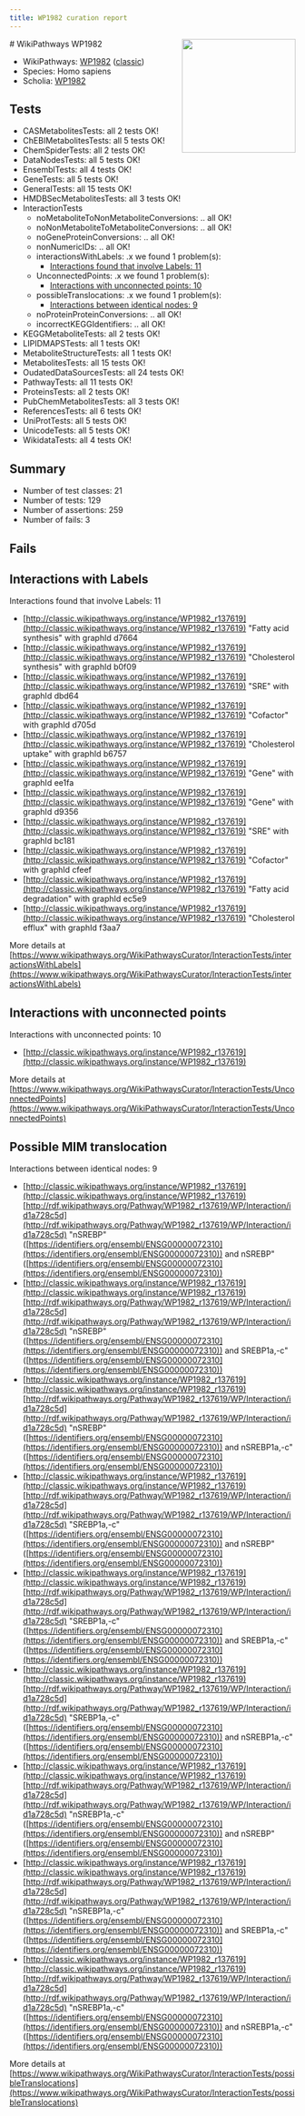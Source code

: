 ```yaml
---
title: WP1982 curation report
---
```


<img style="float: right; width: 200px" src="https://upload.wikimedia.org/wikipedia/commons/thumb/8/83/Wplogo_with_text_500.png/640px-Wplogo_with_text_500.png" />
# WikiPathways WP1982

* WikiPathways: [WP1982](https://wikipathways.org/pathways/WP1982) ([classic](https://classic.wikipathways.org/instance/WP1982))
* Species: Homo sapiens
* Scholia: [WP1982](https://scholia.toolforge.org/wikipathways/WP1982)
## Tests
* CASMetabolitesTests: all 2 tests OK!
* ChEBIMetabolitesTests: all 5 tests OK!
* ChemSpiderTests: all 2 tests OK!
* DataNodesTests: all 5 tests OK!
* EnsemblTests: all 4 tests OK!
* GeneTests: all 5 tests OK!
* GeneralTests: all 15 tests OK!
* HMDBSecMetabolitesTests: all 3 tests OK!
* InteractionTests
    * noMetaboliteToNonMetaboliteConversions: .. all OK!
    * noNonMetaboliteToMetaboliteConversions: .. all OK!
    * noGeneProteinConversions: .. all OK!
    * nonNumericIDs: .. all OK!
    * interactionsWithLabels: .x we found 1 problem(s):
        * [Interactions found that involve Labels: 11](#fe97a8b9)
    * UnconnectedPoints: .x we found 1 problem(s):
        * [Interactions with unconnected points: 10](#7f1d4077)
    * possibleTranslocations: .x we found 1 problem(s):
        * [Interactions between identical nodes: 9](#1c11820e)
    * noProteinProteinConversions: .. all OK!
    * incorrectKEGGIdentifiers: .. all OK!
* KEGGMetaboliteTests: all 2 tests OK!
* LIPIDMAPSTests: all 1 tests OK!
* MetaboliteStructureTests: all 1 tests OK!
* MetabolitesTests: all 15 tests OK!
* OudatedDataSourcesTests: all 24 tests OK!
* PathwayTests: all 11 tests OK!
* ProteinsTests: all 2 tests OK!
* PubChemMetabolitesTests: all 3 tests OK!
* ReferencesTests: all 6 tests OK!
* UniProtTests: all 5 tests OK!
* UnicodeTests: all 5 tests OK!
* WikidataTests: all 4 tests OK!


## Summary

* Number of test classes: 21
* Number of tests: 129
* Number of assertions: 259
* Number of fails: 3

## Fails

<a name="fe97a8b9" />

## Interactions with Labels

Interactions found that involve Labels: 11

* [http://classic.wikipathways.org/instance/WP1982_r137619](http://classic.wikipathways.org/instance/WP1982_r137619) "Fatty acid 
synthesis" with graphId d7664
* [http://classic.wikipathways.org/instance/WP1982_r137619](http://classic.wikipathways.org/instance/WP1982_r137619) "Cholesterol 
synthesis" with graphId b0f09
* [http://classic.wikipathways.org/instance/WP1982_r137619](http://classic.wikipathways.org/instance/WP1982_r137619) "SRE" with graphId dbd64
* [http://classic.wikipathways.org/instance/WP1982_r137619](http://classic.wikipathways.org/instance/WP1982_r137619) "Cofactor" with graphId d705d
* [http://classic.wikipathways.org/instance/WP1982_r137619](http://classic.wikipathways.org/instance/WP1982_r137619) "Cholesterol 
uptake" with graphId b6757
* [http://classic.wikipathways.org/instance/WP1982_r137619](http://classic.wikipathways.org/instance/WP1982_r137619) "Gene" with graphId ee1fa
* [http://classic.wikipathways.org/instance/WP1982_r137619](http://classic.wikipathways.org/instance/WP1982_r137619) "Gene" with graphId d9356
* [http://classic.wikipathways.org/instance/WP1982_r137619](http://classic.wikipathways.org/instance/WP1982_r137619) "SRE" with graphId bc181
* [http://classic.wikipathways.org/instance/WP1982_r137619](http://classic.wikipathways.org/instance/WP1982_r137619) "Cofactor" with graphId cfeef
* [http://classic.wikipathways.org/instance/WP1982_r137619](http://classic.wikipathways.org/instance/WP1982_r137619) "Fatty acid
degradation" with graphId ec5e9
* [http://classic.wikipathways.org/instance/WP1982_r137619](http://classic.wikipathways.org/instance/WP1982_r137619) "Cholesterol 
efflux" with graphId f3aa7


More details at [https://www.wikipathways.org/WikiPathwaysCurator/InteractionTests/interactionsWithLabels](https://www.wikipathways.org/WikiPathwaysCurator/InteractionTests/interactionsWithLabels)

<a name="7f1d4077" />

## Interactions with unconnected points

Interactions with unconnected points: 10

* [http://classic.wikipathways.org/instance/WP1982_r137619](http://classic.wikipathways.org/instance/WP1982_r137619)


More details at [https://www.wikipathways.org/WikiPathwaysCurator/InteractionTests/UnconnectedPoints](https://www.wikipathways.org/WikiPathwaysCurator/InteractionTests/UnconnectedPoints)

<a name="1c11820e" />

## Possible MIM translocation

Interactions between identical nodes: 9

* [http://classic.wikipathways.org/instance/WP1982_r137619](http://classic.wikipathways.org/instance/WP1982_r137619) [http://rdf.wikipathways.org/Pathway/WP1982_r137619/WP/Interaction/id1a728c5d](http://rdf.wikipathways.org/Pathway/WP1982_r137619/WP/Interaction/id1a728c5d) "nSREBP" ([https://identifiers.org/ensembl/ENSG00000072310](https://identifiers.org/ensembl/ENSG00000072310)) and 
nSREBP" ([https://identifiers.org/ensembl/ENSG00000072310](https://identifiers.org/ensembl/ENSG00000072310))
* [http://classic.wikipathways.org/instance/WP1982_r137619](http://classic.wikipathways.org/instance/WP1982_r137619) [http://rdf.wikipathways.org/Pathway/WP1982_r137619/WP/Interaction/id1a728c5d](http://rdf.wikipathways.org/Pathway/WP1982_r137619/WP/Interaction/id1a728c5d) "nSREBP" ([https://identifiers.org/ensembl/ENSG00000072310](https://identifiers.org/ensembl/ENSG00000072310)) and 
SREBP1a,-c" ([https://identifiers.org/ensembl/ENSG00000072310](https://identifiers.org/ensembl/ENSG00000072310))
* [http://classic.wikipathways.org/instance/WP1982_r137619](http://classic.wikipathways.org/instance/WP1982_r137619) [http://rdf.wikipathways.org/Pathway/WP1982_r137619/WP/Interaction/id1a728c5d](http://rdf.wikipathways.org/Pathway/WP1982_r137619/WP/Interaction/id1a728c5d) "nSREBP" ([https://identifiers.org/ensembl/ENSG00000072310](https://identifiers.org/ensembl/ENSG00000072310)) and 
nSREBP1a,-c" ([https://identifiers.org/ensembl/ENSG00000072310](https://identifiers.org/ensembl/ENSG00000072310))
* [http://classic.wikipathways.org/instance/WP1982_r137619](http://classic.wikipathways.org/instance/WP1982_r137619) [http://rdf.wikipathways.org/Pathway/WP1982_r137619/WP/Interaction/id1a728c5d](http://rdf.wikipathways.org/Pathway/WP1982_r137619/WP/Interaction/id1a728c5d) "SREBP1a,-c" ([https://identifiers.org/ensembl/ENSG00000072310](https://identifiers.org/ensembl/ENSG00000072310)) and 
nSREBP" ([https://identifiers.org/ensembl/ENSG00000072310](https://identifiers.org/ensembl/ENSG00000072310))
* [http://classic.wikipathways.org/instance/WP1982_r137619](http://classic.wikipathways.org/instance/WP1982_r137619) [http://rdf.wikipathways.org/Pathway/WP1982_r137619/WP/Interaction/id1a728c5d](http://rdf.wikipathways.org/Pathway/WP1982_r137619/WP/Interaction/id1a728c5d) "SREBP1a,-c" ([https://identifiers.org/ensembl/ENSG00000072310](https://identifiers.org/ensembl/ENSG00000072310)) and 
SREBP1a,-c" ([https://identifiers.org/ensembl/ENSG00000072310](https://identifiers.org/ensembl/ENSG00000072310))
* [http://classic.wikipathways.org/instance/WP1982_r137619](http://classic.wikipathways.org/instance/WP1982_r137619) [http://rdf.wikipathways.org/Pathway/WP1982_r137619/WP/Interaction/id1a728c5d](http://rdf.wikipathways.org/Pathway/WP1982_r137619/WP/Interaction/id1a728c5d) "SREBP1a,-c" ([https://identifiers.org/ensembl/ENSG00000072310](https://identifiers.org/ensembl/ENSG00000072310)) and 
nSREBP1a,-c" ([https://identifiers.org/ensembl/ENSG00000072310](https://identifiers.org/ensembl/ENSG00000072310))
* [http://classic.wikipathways.org/instance/WP1982_r137619](http://classic.wikipathways.org/instance/WP1982_r137619) [http://rdf.wikipathways.org/Pathway/WP1982_r137619/WP/Interaction/id1a728c5d](http://rdf.wikipathways.org/Pathway/WP1982_r137619/WP/Interaction/id1a728c5d) "nSREBP1a,-c" ([https://identifiers.org/ensembl/ENSG00000072310](https://identifiers.org/ensembl/ENSG00000072310)) and 
nSREBP" ([https://identifiers.org/ensembl/ENSG00000072310](https://identifiers.org/ensembl/ENSG00000072310))
* [http://classic.wikipathways.org/instance/WP1982_r137619](http://classic.wikipathways.org/instance/WP1982_r137619) [http://rdf.wikipathways.org/Pathway/WP1982_r137619/WP/Interaction/id1a728c5d](http://rdf.wikipathways.org/Pathway/WP1982_r137619/WP/Interaction/id1a728c5d) "nSREBP1a,-c" ([https://identifiers.org/ensembl/ENSG00000072310](https://identifiers.org/ensembl/ENSG00000072310)) and 
SREBP1a,-c" ([https://identifiers.org/ensembl/ENSG00000072310](https://identifiers.org/ensembl/ENSG00000072310))
* [http://classic.wikipathways.org/instance/WP1982_r137619](http://classic.wikipathways.org/instance/WP1982_r137619) [http://rdf.wikipathways.org/Pathway/WP1982_r137619/WP/Interaction/id1a728c5d](http://rdf.wikipathways.org/Pathway/WP1982_r137619/WP/Interaction/id1a728c5d) "nSREBP1a,-c" ([https://identifiers.org/ensembl/ENSG00000072310](https://identifiers.org/ensembl/ENSG00000072310)) and 
nSREBP1a,-c" ([https://identifiers.org/ensembl/ENSG00000072310](https://identifiers.org/ensembl/ENSG00000072310))


More details at [https://www.wikipathways.org/WikiPathwaysCurator/InteractionTests/possibleTranslocations](https://www.wikipathways.org/WikiPathwaysCurator/InteractionTests/possibleTranslocations)

